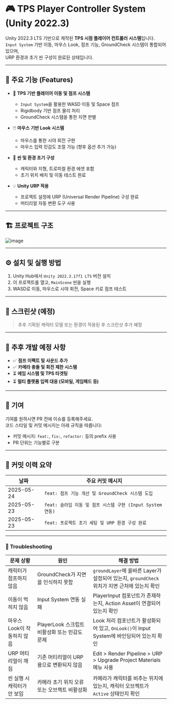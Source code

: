 # 🎮 TPS Player Controller System (Unity 2022.3)

Unity 2022.3 LTS 기반으로 제작된 **TPS 시점 플레이어 컨트롤러 시스템**입니다.  
`Input System` 기반 이동, 마우스 Look, 점프 기능, GroundCheck 시스템이 통합되어 있으며,  
URP 환경과 초기 씬 구성이 완료된 상태입니다.

---

## 🚀 주요 기능 (Features)

- 🎯 **TPS 기반 플레이어 이동 및 점프 시스템**
  - `Input System`을 활용한 WASD 이동 및 Space 점프
  - Rigidbody 기반 점프 물리 처리
  - GroundCheck 시스템을 통한 지면 판별

- 🖱️ **마우스 기반 Look 시스템**
  - 마우스를 통한 시야 회전 구현
  - 마우스 입력 민감도 조절 가능 (향후 옵션 추가 가능)

- 🧱 **씬 및 환경 초기 구성**
  - 캐릭터와 지형, 트로피컬 환경 에셋 포함
  - 초기 위치 배치 및 이동 테스트 완료

- 💡 **Unity URP 적용**
  - 프로젝트 설정에 URP (Universal Render Pipeline) 구성 완료
  - 머티리얼 자동 변환 도구 사용

---

## 🏗️ 프로젝트 구조
![image](https://github.com/user-attachments/assets/39bd7a16-04b1-425d-93b6-ce55918599f6)

---

## ⚙️ 설치 및 실행 방법

1. Unity Hub에서 `Unity 2022.3.17f1 LTS` 버전 설치
2. 이 프로젝트를 열고, `MainScene` 씬을 실행
3. WASD로 이동, 마우스로 시야 회전, Space 키로 점프 테스트

---

## 📸 스크린샷 (예정)

> 추후 기획된 캐릭터 모델 또는 환경이 적용된 후 스크린샷 추가 예정

---

## 🔧 추후 개발 예정 사항

- ✅ **점프 이펙트 및 사운드 추가**
- ✅ **카메라 충돌 및 회전 제한 시스템**
- ⏳ **에임 시스템 및 TPS 타겟팅**
- ⏳ **멀티 플랫폼 입력 대응 (모바일, 게임패드 등)**

---

## 🤝 기여

기여를 원하시면 PR 전에 이슈를 등록해주세요.  
코드 스타일 및 커밋 메시지는 아래 규칙을 따릅니다:

- 커밋 메시지: `feat:`, `fix:`, `refactor:` 등의 prefix 사용
- PR 단위는 기능별로 구분

---

## 🧠 커밋 이력 요약

| 날짜 | 주요 커밋 메시지 |
|------|------------------|
| 2025-05-24 | `feat: 점프 기능 개선 및 GroundCheck 시스템 도입` |
| 2025-05-23 | `feat: 슬라임 이동 및 점프 시스템 구현 (Input System 연동)` |
| 2025-05-23 | `feat: 프로젝트 초기 세팅 및 URP 환경 구성 완료` |

---

### 🔧 Troubleshooting

| 문제 상황 | 원인 | 해결 방법 |
|-----------|------|-----------|
| 캐릭터가 점프하지 않음 | GroundCheck가 지면을 인식하지 못함 | `groundLayer`에 올바른 Layer가 설정되어 있는지, `groundCheck` 위치가 지면 근처에 있는지 확인 |
| 이동이 먹히지 않음 | Input System 연동 실패 | PlayerInput 컴포넌트가 존재하는지, Action Asset이 연결되어 있는지 확인 |
| 마우스 Look이 작동하지 않음 | PlayerLook 스크립트 비활성화 또는 민감도 문제 | Look 처리 컴포넌트가 활성화되어 있고, `OnLook()`이 Input System에 바인딩되어 있는지 확인 |
| URP 머티리얼이 깨짐 | 기존 머티리얼이 URP용으로 변환되지 않음 | Edit > Render Pipeline > URP > Upgrade Project Materials 메뉴 사용 |
| 씬 실행 시 캐릭터가 안 보임 | 카메라 초기 위치 오류 또는 오브젝트 비활성화 | 카메라가 캐릭터를 비추는 위치에 있는지, 캐릭터 오브젝트가 `Active` 상태인지 확인 |


